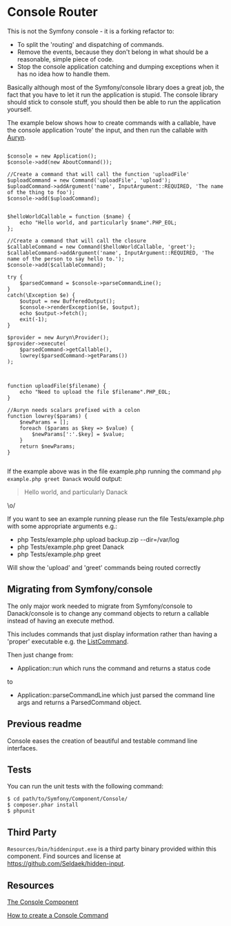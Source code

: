
Console Router
==============

This is not the Symfony console - it is a forking refactor to:

* To split the 'routing' and dispatching of commands.
* Remove the events, because they don't belong in what should be a reasonable, simple piece of code.
* Stop the console application catching and dumping exceptions when it has no idea how to handle them.

Basically although most of the Symfony/console library does a great job, the fact that you have to let it run the application is stupid. The console library should stick to console stuff, you should then be able to run the application yourself.

The example below shows how to create commands with a callable, have the console application 'route' the input, and then run the callable with [Auryn](https://github.com/rdlowrey/Auryn).

```

$console = new Application();
$console->add(new AboutCommand());

//Create a command that will call the function 'uploadFile'
$uploadCommand = new Command('uploadFile', 'upload');
$uploadCommand->addArgument('name', InputArgument::REQUIRED, 'The name of the thing to foo');
$console->add($uploadCommand);


$helloWorldCallable = function ($name) {
    echo "Hello world, and particularly $name".PHP_EOL;
};

//Create a command that will call the closure
$callableCommand = new Command($helloWorldCallable, 'greet');
$callableCommand->addArgument('name', InputArgument::REQUIRED, 'The name of the person to say hello to.');
$console->add($callableCommand);

try {
    $parsedCommand = $console->parseCommandLine();
}
catch(\Exception $e) {
    $output = new BufferedOutput();
    $console->renderException($e, $output);
    echo $output->fetch();
    exit(-1);
}

$provider = new Auryn\Provider();
$provider->execute(
    $parsedCommand->getCallable(),
    lowrey($parsedCommand->getParams())
);



function uploadFile($filename) {
    echo "Need to upload the file $filename".PHP_EOL;
}

//Auryn needs scalars prefixed with a colon
function lowrey($params) {
    $newParams = [];
    foreach ($params as $key => $value) {
        $newParams[':'.$key] = $value;
    }
    return $newParams;
}


```

If the example above was in the file example.php running the command `php example.php greet Danack` would output:

> Hello world, and particularly Danack

\o/

If you want to see an example running please run the file Tests/example.php with some appropriate arguments e.g.:    

* php Tests/example.php upload backup.zip --dir=/var/log
* php Tests/example.php greet Danack
* php Tests/example.php greet

Will show the 'upload' and 'greet' commands being routed correctly

Migrating from Symfony/console
------------------------------

The only major work needed to migrate from Symfony/console to Danack/console is to change any command objects to return a callable instead of having an execute method.

This includes commands that just display information rather than having a 'proper' executable e.g. the [ListCommand](https://github.com/Danack/Console/blob/master/lib/Danack/Console/Command/ListCommand.php).

Then just change from:
 
* Application::run which runs the command and returns a status code
 
to
 
* Application::parseCommandLine which just parsed the command line args and returns a ParsedCommand object.




Previous readme
---------------


Console eases the creation of beautiful and testable command line interfaces.

Tests
-----

You can run the unit tests with the following command:

    $ cd path/to/Symfony/Component/Console/
    $ composer.phar install
    $ phpunit

Third Party
-----------

`Resources/bin/hiddeninput.exe` is a third party binary provided within this
component. Find sources and license at https://github.com/Seldaek/hidden-input.

Resources
---------

[The Console Component](http://symfony.com/doc/current/components/console.html)

[How to create a Console Command](http://symfony.com/doc/current/cookbook/console/console_command.html)
